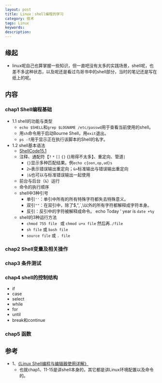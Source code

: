 ```yaml
---   
layout: post    
title: Linux：shell编程的学习        
category: 技术    
tags: Linux     
keywords:      
description:     
---  
```


##  缘起
+ linux呢自己也算掌握一些知识，但一直吧没有太多的实践场景，shell呢，也差不多这种状态，以及呢还是看过鸟哥书中的shell部分，当时的笔记还是写在纸上的呢。

##  内容
###  chap1 Shell编程基础
+ 1.1 shell的功能与类型
	+ `echo $SHELL`和`grep $LOGNAME /etc/passwd`用于查看当前使用的shell。
	+ 用`sh`命令用于启动Bourne Shell，用`exit`退出。
	+ `ps -f`用于显示正在执行该脚本的Shell的名字。
+ 1.2 shell基本语法
	+ [ShellCode15.1](https://github.com/wolflion/GitHubCode/blob/master/ShellCode/SampleCode/chap15/15.1.sh)
	+ 注释、通配符【`?` `*` `[]` `{}` {}用得不太多】、重定向、管道`|`
		+ `{}`显示多种匹配结果。例`echo c{oon,op,ud}s`
		+ `2>`表示错误输出重定向；`&>`标准输出与错误输出重定向
		+ `|&`也可以与标准错误输出一起使用
	+ 前台与后台（`&`）运行
	+ 命令的执行顺序
	+ shell中3种引号
		+ 单引`''`：单引中所有的所有特殊字符都失去特殊意义。
		+ 双引`""`：在双引中，除了$,",`,\以外的所有字符都解释成字符本身。
		+ 反引：反引中的字符被解释成命令。     echo Today \' year is `date +%y`
	+ shell的3种运行方法
		+ `chmod 755 file ` 或 `chmod u+x file` 然后再`./file`
		+ `sh file` 或 `bash file`
		+ `source file` 或 `. file`

###  chap2 Shell变量及相关操作

###  chap3 条件测试

###  chap4 shell的控制结构
+ if
+ case
+ select
+ while
+ for
+ until
+ break和continue

###  chap5 函数

##  参考
+ 1、[《Linux Shell编程与编辑器使用详解》](https://book.douban.com/subject/24868431/) 
	+ 也就chap1、11-15是讲shell本身的，其它都是讲Linux环境配置以及命令的。	